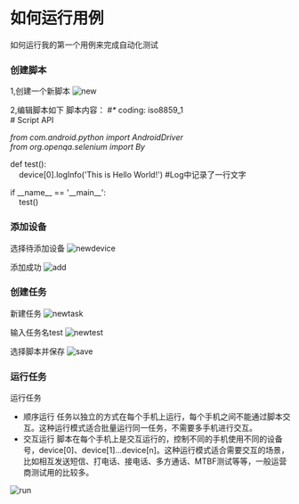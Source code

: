 # 如何运行用例
如何运行我的第一个用例来完成自动化测试

### 创建脚本
1,创建一个新脚本
![new](https://github.com/hoozheng/AndroidRobot/blob/master/doc/new.png)

2,编辑脚本如下
脚本内容：
\#_*_ coding: iso8859_1  
\# Script API  
  
 _from com.android.python import AndroidDriver_  
 _from org.openqa.selenium import By_  
 
 def test():  
 &nbsp;&nbsp;&nbsp;&nbsp;device[0].logInfo('This is Hello World!') \#Log中记录了一行文字  
      
      
if \_\_name\_\_ == '\_\_main\_\_':  
&nbsp;&nbsp;&nbsp;&nbsp;test()

### 添加设备
选择待添加设备
![newdevice](https://github.com/hoozheng/AndroidRobot/blob/master/doc/adddevice.png)  

添加成功
![add](https://github.com/hoozheng/AndroidRobot/blob/master/doc/add.png)  

### 创建任务
新建任务
![newtask](https://github.com/hoozheng/AndroidRobot/blob/master/doc/newtask.png)  

输入任务名test
![newtest](https://github.com/hoozheng/AndroidRobot/blob/master/doc/new_test.png)

选择脚本并保存
![save](https://github.com/hoozheng/AndroidRobot/blob/master/doc/save_test.png)

### 运行任务
运行任务
* 顺序运行
  任务以独立的方式在每个手机上运行，每个手机之间不能通过脚本交互。这种运行模式适合批量运行同一任务，不需要多手机进行交互。
* 交互运行
  脚本在每个手机上是交互运行的，控制不同的手机使用不同的设备号，device[0]、device[1]...device[n]。这种运行模式适合需要交互的场景，
比如相互发送短信、打电话、接电话、多方通话、MTBF测试等等，一般运营商测试用的比较多。

![run](https://github.com/hoozheng/AndroidRobot/blob/master/doc/run.png)

